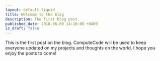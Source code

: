 ```yaml
---
layout: default.liquid
title: Welcome to the blog
description: The first blog post.
published_date: 2018-06-09 14:10:00 +0400
is_draft: false
---
```


This is the first post on the blog. ComputeCode will be used to keep everyone updated on my projects and thoughts on the world. I hope you enjoy the posts to come!
